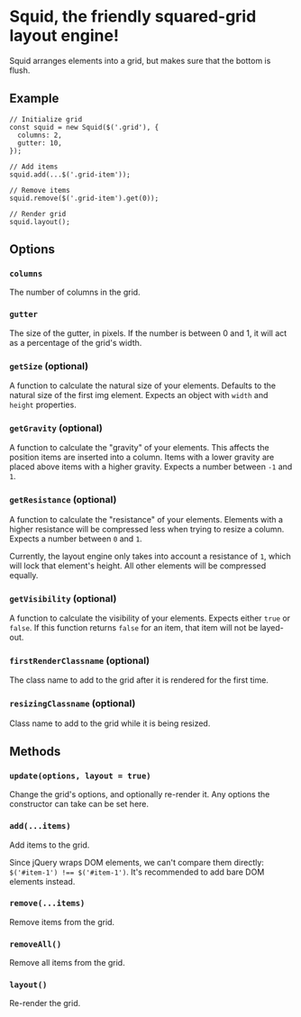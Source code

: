 # Squid, the friendly squared-grid layout engine!

Squid arranges elements into a grid, but makes sure that the bottom is flush.

## Example

```
// Initialize grid
const squid = new Squid($('.grid'), {
  columns: 2,
  gutter: 10,
});

// Add items
squid.add(...$('.grid-item'));

// Remove items
squid.remove($('.grid-item').get(0));

// Render grid
squid.layout();
```


## Options

### `columns`

The number of columns in the grid.

### `gutter`

The size of the gutter, in pixels. If the number is between 0 and 1, it will act
as a percentage of the grid's width.

### `getSize` (optional)

A function to calculate the natural size of your elements. Defaults to the
natural size of the first img element. Expects an object with `width` and
`height` properties.

### `getGravity` (optional)

A function to calculate the "gravity" of your elements. This affects the
position items are inserted into a column. Items with a lower gravity are placed
above items with a higher gravity. Expects a number between `-1` and `1`.

### `getResistance` (optional)

A function to calculate the "resistance" of your elements. Elements with a
higher resistance will be compressed less when trying to resize a column.
Expects a number between `0` and `1`.

Currently, the layout engine only takes into account a resistance of `1`, which
will lock that element's height. All other elements will be compressed equally.

### `getVisibility` (optional)

A function to calculate the visibility of your elements. Expects either `true`
or `false`. If this function returns `false` for an item, that item will not be
layed-out.

### `firstRenderClassname` (optional)

The class name to add to the grid after it is rendered for the first time.

### `resizingClassname` (optional)

Class name to add to the grid while it is being resized.


## Methods

### `update(options, layout = true)`

Change the grid's options, and optionally re-render it. Any options the
constructor can take can be set here.

### `add(...items)`

Add items to the grid.

Since jQuery wraps DOM elements, we can't compare them directly:
`$('#item-1') !== $('#item-1')`. It's recommended to add bare DOM elements
instead.

### `remove(...items)`

Remove items from the grid.

### `removeAll()`

Remove all items from the grid.

### `layout()`

Re-render the grid.
